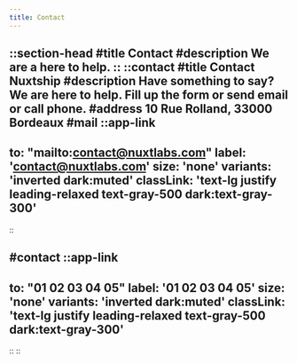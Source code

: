```yaml
---
title: Contact
---
```


::section-head
#title
Contact
#description
We are a here to help.
::
::contact
#title
Contact Nuxtship
#description
Have something to say? We are here to help. Fill up the form or send email or call phone.
#address
10 Rue Rolland, 33000 Bordeaux
#mail
  ::app-link
  ---
  to: "mailto:contact@nuxtlabs.com"
  label: 'contact@nuxtlabs.com'
  size: 'none'
  variants: 'inverted dark:muted'
  classLink: 'text-lg justify leading-relaxed text-gray-500 dark:text-gray-300'
  ---
  ::

#contact
  ::app-link
  ---
  to: "01 02 03 04 05"
  label: '01 02 03 04 05'
  size: 'none'
  variants: 'inverted dark:muted'
  classLink: 'text-lg justify leading-relaxed text-gray-500 dark:text-gray-300'
  ---
  ::
::
